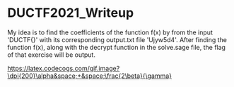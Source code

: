 # DUCTF2021_Writeup

My idea is to find the coefficients of the function f(x) by from the input 'DUCTF{}' with its corresponding output.txt file 'Ujyw5d4'. After finding the function f(x), along with the decrypt function in the solve.sage file, the flag of that exercise will be output.


https://latex.codecogs.com/gif.image?\dpi{200}\alpha&space;+&space;\frac{2\beta}{\gamma}

